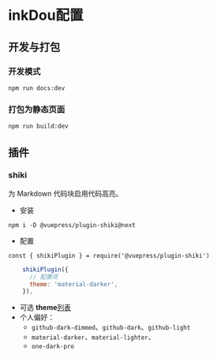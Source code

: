 # inkDou配置
## 开发与打包
### 开发模式
```js:no-line-numbers
npm run docs:dev
```
### 打包为静态页面
```js:no-line-numbers
npm run build:dev
```

## 插件
### shiki
为 Markdown 代码块启用代码高亮。
- 安装
```js:no-line-numbers
npm i -D @vuepress/plugin-shiki@next
```
- 配置
```js:no-line-numbers
const { shikiPlugin } = require('@vuepress/plugin-shiki')
```
```js
    shikiPlugin({
      // 配置项
      theme: 'material-darker',
    }),
```
- 可选 **theme**[列表](https://github.com/shikijs/shiki/blob/main/docs/languages.md#all-languages)   
- 个人偏好：
  - `github-dark-dimmed`、`github-dark`、`github-light`
  - `material-darker`、`material-lighter`、
  - `one-dark-pro`
 

